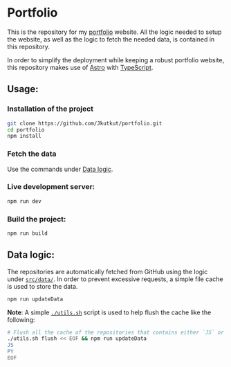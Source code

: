 # Portfolio

This is the repository for my [portfolio](https://jkutkut.memoriadeelefante.com) website.
All the logic needed to setup the website, as well as the logic to fetch the needed data,
is contained in this repository.

In order to simplify the deployment while keeping a robust portfolio website, this repository
makes use of [Astro](https://astro.build/) with [TypeScript](https://www.typescriptlang.org/).

## Usage:

### Installation of the project
```bash
git clone https://github.com/Jkutkut/portfolio.git
cd portfolio
npm install
```

### Fetch the data
Use the commands under [Data logic](#data-logic).

### Live development server:
```bash
npm run dev
```

### Build the project:
```bash
npm run build
```

## Data logic:

The repositories are automatically fetched from GitHub using the logic under [`src/data/`](./src/data/).
In order to prevent excessive requests, a simple file cache is used to store the data.

```bash
npm run updateData
```

**Note**: A simple [`./utils.sh`](./utils.sh) script is used to help flush the cache like the following:

```bash
# Flush all the cache of the repositories that contains either `JS` or `PY`
./utils.sh flush << EOF && npm run updateData
JS
PY
EOF
```
